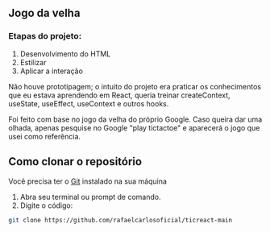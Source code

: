 ## Jogo da velha

### Etapas do projeto:
1. Desenvolvimento do HTML 
2. Estilizar
3. Aplicar a interação

Não houve prototipagem; o intuito do projeto era praticar os conhecimentos que eu estava aprendendo em React, queria treinar createContext, useState, useEffect, useContext e outros hooks. 

Foi feito com base no jogo da velha do próprio Google. Caso queira dar uma olhada, apenas pesquise no Google "play tictactoe" e aparecerá o jogo que usei como referência.



## Como clonar o repositório
 Você precisa ter o [Git](https://git-scm.com/)  instalado na sua máquina

1. Abra seu terminal ou prompt de comando.
2. Digite o código:
```bash
git clone https://github.com/rafaelcarlosoficial/ticreact-main
```

